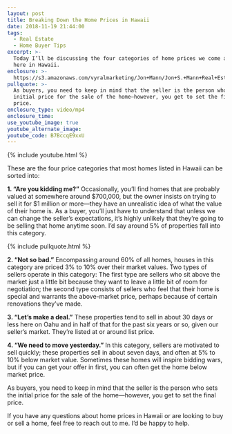 ```yaml
---
layout: post
title: Breaking Down the Home Prices in Hawaii
date: 2018-11-19 21:44:00
tags:
  - Real Estate
  - Home Buyer Tips
excerpt: >-
  Today I’ll be discussing the four categories of home prices we come across
  here in Hawaii.
enclosure: >-
  https://s3.amazonaws.com/vyralmarketing/Jon+Mann/Jon+S.+Mann+Real+Estate-+Breaking+Down+the+Home+Prices+in+Hawaii.mp4
pullquote: >-
  As buyers, you need to keep in mind that the seller is the person who sets the
  initial price for the sale of the home—however, you get to set the final
  price.
enclosure_type: video/mp4
enclosure_time:
use_youtube_image: true
youtube_alternate_image:
youtube_code: B7BccqE9xxU
---
```


{% include youtube.html %}

These are the four price categories that most homes listed in Hawaii can be sorted into:

**1. “Are you kidding me?”** Occasionally, you’ll find homes that are probably valued at somewhere around $700,000, but the owner insists on trying to sell it for $1 million or more—they have an unrealistic idea of what the value of their home is. As a buyer, you’ll just have to understand that unless we can change the seller’s expectations, it’s highly unlikely that they’re going to be selling that home anytime soon. I’d say around 5% of properties fall into this category.

{% include pullquote.html %}

**2. “Not so bad.”** Encompassing around 60% of all homes, houses in this category are priced 3% to 10% over their market values. Two types of sellers operate in this category: The first type are sellers who sit above the market just a little bit because they want to leave a little bit of room for negotiation; the second type consists of sellers who feel that their home is special and warrants the above-market price, perhaps because of certain renovations they’ve made.

**3. “Let’s make a deal.”** These properties tend to sell in about 30 days or less here on Oahu and in half of that for the past six years or so, given our seller’s market. They’re listed at or around list price.

**4. “We need to move yesterday.”** In this category, sellers are motivated to sell quickly; these properties sell in about seven days, and often at 5% to 10% below market value. Sometimes these homes will inspire bidding wars, but if you can get your offer in first, you can often get the home below market price.

As buyers, you need to keep in mind that the seller is the person who sets the initial price for the sale of the home—however, you get to set the final price.

If you have any questions about home prices in Hawaii or are looking to buy or sell a home, feel free to reach out to me. I’d be happy to help.